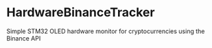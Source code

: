 # HardwareBinanceTracker
Simple STM32 OLED hardware monitor for cryptocurrencies using the Binance API
